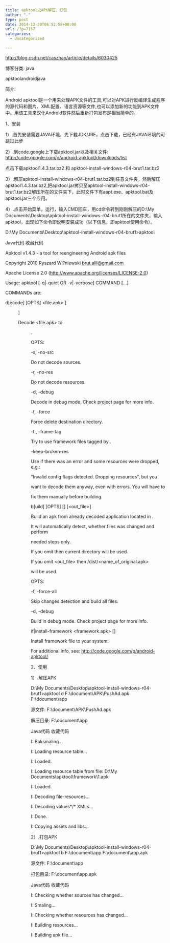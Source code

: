 ```yaml
---
title: apktool之APK解压、打包
author: "-"
type: post
date: 2014-12-30T06:52:58+00:00
url: /?p=7157
categories:
  - Uncategorized

---
```

http://blog.csdn.net/caszhao/article/details/6030425


博客分类:  java
  
apktoolandroidjava
  
简介: 
  
Android apktool是一个用来处理APK文件的工具,可以对APK进行反编译生成程序的源代码和图片、XML配置、语言资源等文件,也可以添加新的功能到APK文件中。用该工具来汉化Android软件然后重新打包发布是相当简单的。
  
1、安装
  
1）.首先安装需要JAVA环境，先下载JDK/JRE，点击下载，已经有JAVA环境的可跳过此步

2）.到code.google上下载apktool.jar以及相关文件: http://code.google.com/p/android-apktool/downloads/list
  
点击下载apktool1.4.3.tar.bz2 和 apktool-install-windows-r04-brut1.tar.bz2

3）.解压apktool-install-windows-r04-brut1.tar.bz2到任意文件夹，然后解压apktool1.4.3.tar.bz2,把apktool.jar拷贝至apktool-install-windows-r04-brut1.tar.bz2解压所在的文件夹下，此时文件下有aapt.exe、apktool.bat及apktool.jar三个应用。

4）.点击开始菜单，运行，输入CMD回车，用cd命令转到刚刚解压的D:\My Documents\Desktop\apktool-install-windows-r04-brut1所在的文件夹，输入apktool，出现如下命令即说明安装成功（以下信息，即apktool使用命令）。

D:\My Documents\Desktop\apktool-install-windows-r04-brut1>apktool
  
Java代码 收藏代码
  
Apktool v1.4.3 - a tool for reengineering Android apk files
  
Copyright 2010 Ryszard Wi?niewski <brut.alll@gmail.com>
  
Apache License 2.0 (http://www.apache.org/licenses/LICENSE-2.0)

Usage: apktool [-q|-quiet OR -v|-verbose] COMMAND [...]

COMMANDs are:

d[ecode] [OPTS] <file.apk> [<dir>]
  
Decode <file.apk> to <dir>.

OPTS:

-s, -no-src
  
Do not decode sources.
  
-r, -no-res
  
Do not decode resources.
  
-d, -debug
  
Decode in debug mode. Check project page for more info.
  
-f, -force
  
Force delete destination directory.
  
-t <tag>, -frame-tag <tag>
  
Try to use framework files tagged by <tag>.
  
-keep-broken-res
  
Use if there was an error and some resources were dropped, e.g.:
  
"Invalid config flags detected. Dropping resources", but you
  
want to decode them anyway, even with errors. You will have to
  
fix them manually before building.
  
b[uild] [OPTS] [] [<out_file>]
  
Build an apk from already decoded application located in .

It will automatically detect, whether files was changed and perform
  
needed steps only.

If you omit  then current directory will be used.
  
If you omit <out_file> then /dist/<name_of_original.apk>
  
will be used.

OPTS:

-f, -force-all
  
Skip changes detection and build all files.
  
-d, -debug
  
Build in debug mode. Check project page for more info.

if|install-framework <framework.apk> [<tag>]
  
Install framework file to your system.

For additional info, see: http://code.google.com/p/android-apktool/

2、使用
  
1）.解压APK
  
D:\My Documents\Desktop\apktool-install-windows-r04-brut1>apktool d F:\document\APK\PushAd.apk F:\document\app
  
源文件: F:\document\APK\PushAd.apk
  
解压目录: F:\document\app
  
Java代码 收藏代码
  
I: Baksmaling...
  
I: Loading resource table...
  
I: Loaded.
  
I: Loading resource table from file: D:\My Documents\apktool\framework\1.apk
  
I: Loaded.
  
I: Decoding file-resources...
  
I: Decoding values*/* XMLs...
  
I: Done.
  
I: Copying assets and libs...
  
2）.打包APK
  
D:\My Documents\Desktop\apktool-install-windows-r04-brut1>apktool b F:\document\app F:\\document\\app.apk
  
源文件: F:\\document\\app
  
打包目录: F:\document\app.apk
  
Java代码 收藏代码
  
I: Checking whether sources has changed...
  
I: Smaling...
  
I: Checking whether resources has changed...
  
I: Building resources...
  
I: Building apk file...